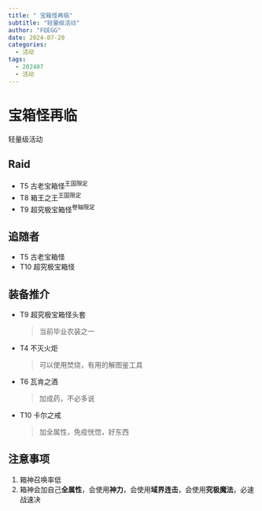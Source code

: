 ```yaml
---
title: " 宝箱怪再临"
subtitle: "轻量级活动"
author: "FQEGG"
date: 2024-07-20
categories:
  - 活动
tags:
  - 202407
  - 活动
---
```


# 宝箱怪再临

轻量级活动

## Raid

- T5 古老宝箱怪<sup>王国限定</sup>
- T8 箱王之王<sup>王国限定</sup>
- T9 超究极宝箱怪<sup>卷轴限定</sup>

## 追随者

- T5 古老宝箱怪
- T10 超究极宝箱怪

## 装备推介

- T9 超究极宝箱怪头套
  > 当前毕业农装之一
- T4 不灭火炬
  > 可以使用焚烧，有用的解图鉴工具
- T6 瓦肯之酒
  > 加成药，不必多说
- T10 卡尔之戒
  > 加全属性，免疫恍惚，好东西

## 注意事项

1. 箱神召唤率低
2. 箱神会加自己**全属性**，会使用**神力**，会使用**域界连击**，会使用**究极魔法**，必速战速决
